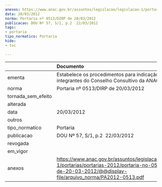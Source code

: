 ```yaml
---
anexos: https://www.anac.gov.br/assuntos/legislacao/legislacao-1/portarias/portarias-2012/portaria-no-0513-dirp-de-20-03-2012/@@display-file/arquivo_norma/PA2012-0513.pdf
data: 20/03/2012
norma: Portaria nº 0513/DIRP de 20/03/2012
publicacao: DOU Nº 57, S/1, p.2  22/03/2012
tags:
- portaria
tipo_normatico: Portaria
hide: 
- toc 
 
---
```


|                    | Documento                                                                                                                                                          |
|:-------------------|:-------------------------------------------------------------------------------------------------------------------------------------------------------------------|
| ementa             | Estabelece os procedimentos para indicação dos integrantes do Conselho Consultivo da ANAC.                                                                         |
| norma              | Portaria nº 0513/DIRP de 20/03/2012                                                                                                                                |
| tornada_sem_efeito |                                                                                                                                                                    |
| alterada           |                                                                                                                                                                    |
| data               | 20/03/2012                                                                                                                                                         |
| outros             |                                                                                                                                                                    |
| tipo_normatico     | Portaria                                                                                                                                                           |
| publicacao         | DOU Nº 57, S/1, p.2  22/03/2012                                                                                                                                    |
| revogada           |                                                                                                                                                                    |
| em_vigor           |                                                                                                                                                                    |
| anexos             | https://www.anac.gov.br/assuntos/legislacao/legislacao-1/portarias/portarias-2012/portaria-no-0513-dirp-de-20-03-2012/@@display-file/arquivo_norma/PA2012-0513.pdf |